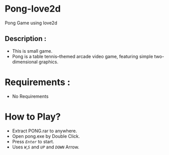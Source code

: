 # Pong-love2d
Pong Game using love2d


## Description :
- This is small game. 
- Pong is a table tennis–themed arcade video game, featuring simple two-dimensional graphics.

# Requirements :

- No Requirements

# How to Play?

- Extract PONG.rar to anywhere.
- Open pong.exe by Double Click.
- Press <code>*Enter*</code> to start.
- Uses <code>*W*</code>,<code>*S*</code> and <code>*UP*</code> and <code>*DOWN*</code> Arrow. 

